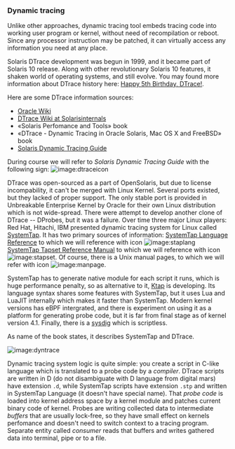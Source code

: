 ### Dynamic tracing

Unlike other approaches, dynamic tracing tool embeds tracing code into working user program or kernel, without need of recompilation or reboot. Since any processor instruction may be patched, it can virtually access any information you need at any place. 

Solaris DTrace development was begun in 1999, and it became part of Solaris 10 release. Along with other revolutionary Solaris 10 features, it shaken world of operating systems, and still evolve. You may found more information about DTrace history here: [Happy 5th Birthday, DTrace!](https://blogs.oracle.com/bmc/entry/happy_5th_birthday_dtrace).

Here are some DTrace information sources:
 * [Oracle Wiki](https://wikis.oracle.com/display/DTrace/DTrace)
 * [DTrace Wiki at Solarisinternals](http://www.solarisinternals.com/wiki/index.php/DTrace_Topics)
 * «Solaris Perfomance and Tools» book
 * «DTrace - Dynamic Tracing in Oracle Solaris, Mac OS X and FreeBSD» book
 * [Solaris Dynamic Tracing Guide](http://download.oracle.com/docs/cd/E19253-01/817-6223/)
 
During course we will refer to _Solaris Dynamic Tracing Guide_ with the following sign: ![image:dtraceicon](icons/dtrace.png)

DTrace was open-sourced as a part of OpenSolaris, but due to license incompability, it can't be merged with Linux Kernel. Several ports existed, but they lacked of proper support. The only stable port is provided in Unbreakable Enterprise Kernel by Oracle for their own Linux distribution which is not wide-spread. There were attempt to develop another clone of DTrace -- DProbes, but it was a failure. Over time three major Linux players: Red Hat, Hitachi, IBM presented dynamic tracing system for Linux called [SystemTap](http://sourceware.org/systemtap/). It has two primary sources of information: [SystemTap Language Reference](http://sourceware.org/systemtap/langref/) to which we will reference with icon ![image:staplang](icons/staplang.png) [SystemTap Tapset Reference Manual](http://sourceware.org/systemtap/tapsets/) to which we will reference with icon ![image:stapset](icons/stapset.png). Of course, there is a Unix manual pages, to which we will refer with icon ![image:manpage](icons/manpage.png). 

SystemTap has to generate native module for each script it runs, which is huge performance penalty, so as alternative to it, [Ktap](https://github.com/ktap/ktap) is developing. Its language syntax shares some features with SystemTap, but it uses Lua and LuaJIT internally which makes it faster than SystemTap. Modern kernel versions has eBPF intergrated, and there is experiment on using it as a platform for generating probe code, but it is far from final stage as of kernel version 4.1. Finally, there is a [sysdig](http://www.sysdig.org/) which is scriptless. 

As name of the book states, it describes SystemTap and DTrace.

![image:dyntrace](dyntrace.png)

Dynamic tracing system logic is quite simple: you create a script in C-like language which is translated to a probe code by a _compiler_. DTrace scripts are written in D (do not disambiguate with D language from digital mars) have extension `.d`, while SystemTap scripts have extension `.stp` and written in SystemTap Language (it doesn't have special name). That _probe code_ is loaded into kernel address space by a kernel module and patches current binary code of kernel. Probes are writing collected data to intermediate _buffers_ that are usually lock-free, so they have small effect on kernels perfomance and doesn't need to switch context to a tracing program. Separate entity called _consumer_ reads that buffers and writes gathered data into terminal, pipe or to a file.